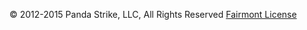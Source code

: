 &copy; 2012-2015 Panda Strike, LLC, All Rights Reserved
[Fairmont License](https://github.com/pandastrike/fairmont/blob/master/LICENSE)
